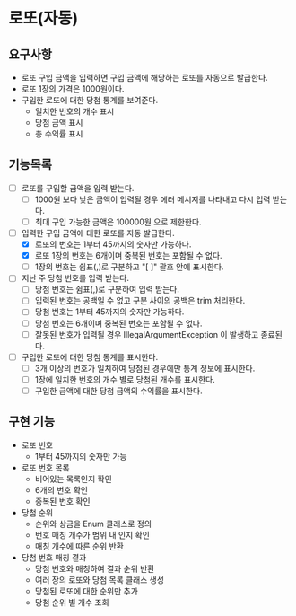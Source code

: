 # 로또(자동)
## 요구사항
* 로또 구입 금액을 입력하면 구입 금액에 해당하는 로또를 자동으로 발급한다.
* 로또 1장의 가격은 1000원이다.
* 구입한 로또에 대한 당첨 통계를 보여준다.
  * 일치한 번호의 개수 표시
  * 당첨 금액 표시
  * 총 수익률 표시

## 기능목록
- [ ] 로또를 구입할 금액을 입력 받는다.
  - [ ] 1000원 보다 낮은 금액이 입력될 경우 에러 메시지를 나타내고 다시 입력 받는다.
  - [ ] 최대 구입 가능한 금액은 100000원 으로 제한한다.
- [ ] 입력한 구입 금액에 대한 로또를 자동 발급한다.
  - [x] 로또의 번호는 1부터 45까지의 숫자만 가능하다.
  - [x] 로또 1장의 번호는 6개이며 중복된 번호는 포함될 수 없다.
  - [ ] 1장의 번호는 쉼표(,)로 구분하고 "[ ]" 괄호 안에 표시한다.
- [ ] 지난 주 당첨 번호를 입력 받는다.
  - [ ] 당첨 번호는 쉼표(,)로 구분하여 입력 받는다.
  - [ ] 입력된 번호는 공백일 수 없고 구분 사이의 공백은 trim 처리한다.
  - [ ] 당첨 번호는 1부터 45까지의 숫자만 가능하다.
  - [ ] 당첨 번호는 6개이며 중복된 번호는 포함될 수 없다.
  - [ ] 잘못된 번호가 입력될 경우 IllegalArgumentException 이 발생하고 종료된다. 
- [ ] 구입한 로또에 대한 당첨 통계를 표시한다.
  - [ ] 3개 이상의 번호가 일치하여 당첨된 경우에만 통계 정보에 표시한다.
  - [ ] 1장에 일치한 번호의 개수 별로 당첨된 개수를 표시한다.
  - [ ] 구입한 금액에 대한 당첨 금액의 수익률을 표시한다.

## 구현 기능
* 로또 번호
  * 1부터 45까지의 숫자만 가능
* 로또 번호 목록
  * 비어있는 목록인지 확인
  * 6개의 번호 확인
  * 중복된 번호 확인
* 당첨 순위
  * 순위와 상금을 Enum 클래스로 정의
  * 번호 매칭 개수가 범위 내 인지 확인
  * 매칭 개수에 따른 순위 반환
* 당첨 번호 매칭 결과
  * 당첨 번호와 매칭하여 결과 순위 반환
  * 여러 장의 로또와 당첨 목록 클래스 생성
  * 당첨된 로또에 대한 순위만 추가
  * 당첨 순위 별 개수 조회